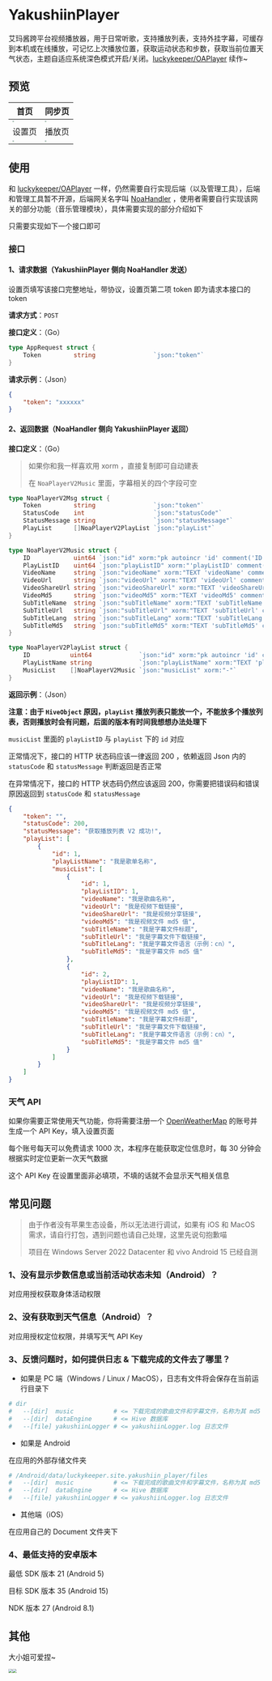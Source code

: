 # YakushiinPlayer

艾玛酱跨平台视频播放器，用于日常听歌，支持播放列表，支持外挂字幕，可缓存到本机或在线播放，可记忆上次播放位置，获取运动状态和步数，获取当前位置天气状态，主题自适应系统深色模式开启/关闭。[luckykeeper/OAPlayer](https://github.com/luckykeeper/OAPlayer) 续作~

## 预览

| 首页                                                         | 同步页                                                       |
| ------------------------------------------------------------ | ------------------------------------------------------------ |
| <img src="./readme_images/preview_welcome_page.jpg" style="zoom:20%;" /> | <img src="./readme_images/preview_sync_page.jpg" style="zoom:20%;" /> |
| 设置页                                                       | 播放页                                                       |
| <img src="./readme_images/preview_setting_page.jpg" style="zoom:20%;" /> | <img src="./readme_images/preview_player_page.jpg" style="zoom:20%;" /> |

## 使用

和 [luckykeeper/OAPlayer](https://github.com/luckykeeper/OAPlayer) 一样，仍然需要自行实现后端（以及管理工具），后端和管理工具暂不开源，后端网关名字叫 [NoaHandler](https://blog.cocoa.xin/article/71/#架构设计) ，使用者需要自行实现该网关的部分功能（音乐管理模块），具体需要实现的部分介绍如下

只需要实现如下一个接口即可

### 接口

#### 1、请求数据（YakushiinPlayer 侧向 NoaHandler 发送）

设置页填写该接口完整地址，带协议，设置页第二项 token 即为请求本接口的 token

**请求方式**：`POST`

**接口定义**：（Go）

```go
type AppRequest struct {
	Token         string                `json:"token"`
}
```

**请求示例**：（Json）

```json
{
    "token": "xxxxxx"
}
```

#### 2、返回数据（NoaHandler  侧向 YakushiinPlayer 返回）

**接口定义**：（Go）

> 如果你和我一样喜欢用 xorm ，直接复制即可自动建表
>
> 在 `NoaPlayerV2Music` 里面，字幕相关的四个字段可空

```go
type NoaPlayerV2Msg struct {
	Token         string                `json:"token"`
	StatusCode    int                   `json:"statusCode"`
	StatusMessage string                `json:"statusMessage"`
	PlayList      []NoaPlayerV2PlayList `json:"playList"`
}

type NoaPlayerV2Music struct {
	ID            uint64 `json:"id" xorm:"pk autoincr 'id' comment('ID')"`
	PlayListID    uint64 `json:"playListID" xorm:"'playListID' comment('播放列表ID')"`
	VideoName     string `json:"videoName" xorm:"TEXT 'videoName' comment('视频名称')"`
	VideoUrl      string `json:"videoUrl" xorm:"TEXT 'videoUrl' comment('视频链接')"`
	VideoShareUrl string `json:"videoShareUrl" xorm:"TEXT 'videoShareUrl' comment('视频分享链接')"`
	VideoMd5      string `json:"videoMd5" xorm:"TEXT 'videoMd5' comment('文件MD5')"`
	SubTitleName  string `json:"subTitleName" xorm:"TEXT 'subTitleName' comment('字幕名称')"`
	SubTitleUrl   string `json:"subTitleUrl" xorm:"TEXT 'subTitleUrl' comment('字幕链接')"`
	SubTitleLang  string `json:"subTitleLang" xorm:"TEXT 'subTitleLang' comment('字幕语言')"`
	SubTitleMd5   string `json:"subTitleMd5" xorm:"TEXT 'subTitleMd5' comment('字幕MD5')"`
}

type NoaPlayerV2PlayList struct {
	ID           uint64             `json:"id" xorm:"pk autoincr 'id' comment('ID')"`
	PlayListName string             `json:"playListName" xorm:"TEXT 'playListName' comment('播放列表名称')"`
	MusicList    []NoaPlayerV2Music `json:"musicList" xorm:"-"`
}

```

**返回示例**：（Json）

**注意：由于 `HiveObject` 原因，`playList` 播放列表只能放一个，不能放多个播放列表，否则播放时会有问题，后面的版本有时间我想想办法处理下**

`musicList` 里面的 `playListID` 与 `playList` 下的 `id` 对应

正常情况下，接口的 HTTP 状态码应该一律返回 200 ，依赖返回 Json 内的 `statusCode` 和 `statusMessage` 判断返回是否正常

在异常情况下，接口的 HTTP 状态码仍然应该返回 200，你需要把错误码和错误原因返回到 `statusCode` 和 `statusMessage`

```json
{
    "token": "",
    "statusCode": 200,
    "statusMessage": "获取播放列表 V2 成功!",
    "playList": [
        {
            "id": 1,
            "playListName": "我是歌单名称",
            "musicList": [
                {
                    "id": 1,
                    "playListID": 1,
                    "videoName": "我是歌曲名称",
                    "videoUrl": "我是视频下载链接",
                    "videoShareUrl": "我是视频分享链接",
                    "videoMd5": "我是视频文件 md5 值",
                    "subTitleName": "我是字幕文件标题",
                    "subTitleUrl": "我是字幕文件下载链接",
                    "subTitleLang": "我是字幕文件语言（示例：cn）",
                    "subTitleMd5": "我是字幕文件 md5 值"
                },
                {
                    "id": 2,
                    "playListID": 1,
                    "videoName": "我是歌曲名称",
                    "videoUrl": "我是视频下载链接",
                    "videoShareUrl": "我是视频分享链接",
                    "videoMd5": "我是视频文件 md5 值",
                    "subTitleName": "我是字幕文件标题",
                    "subTitleUrl": "我是字幕文件下载链接",
                    "subTitleLang": "我是字幕文件语言（示例：cn）",
                    "subTitleMd5": "我是字幕文件 md5 值"
                }
            ]
        }
    ]
}
```

### 天气 API

如果你需要正常使用天气功能，你将需要注册一个 [OpenWeatherMap](https://openweathermap.org/) 的账号并生成一个 API Key，填入设置页面

每个账号每天可以免费请求 1000 次，本程序在能获取定位信息时，每 30 分钟会根据实时定位更新一次天气数据

这个 API Key 在设置里面非必填项，不填的话就不会显示天气相关信息

## 常见问题

> 由于作者没有苹果生态设备，所以无法进行调试，如果有 iOS 和 MacOS 需求，请自行打包，遇到问题也请自己处理，这里先说句抱歉喵
>
> 项目在 Windows Server 2022 Datacenter 和 vivo Android 15 已经自测

### 1、没有显示步数信息或当前活动状态未知（Android）？

对应用授权获取身体活动权限

### 2、没有获取到天气信息（Android）？

对应用授权定位权限，并填写天气 API Key

### 3、反馈问题时，如何提供日志 & 下载完成的文件去了哪里？

- 如果是 PC 端（Windows / Linux / MacOS），日志有文件将会保存在当前运行目录下

```bash
# dir
#   --[dir]  music           # <= 下载完成的歌曲文件和字幕文件，名称为其 md5 值
#   --[dir]  dataEngine      # <= Hive 数据库
#   --[file] yakushiinLogger # <= yakushiinLogger.log 日志文件
```

- 如果是 Android

在应用的外部存储文件夹

```bash
# /Android/data/luckykeeper.site.yakushiin_player/files
#   --[dir]  music           # <= 下载完成的歌曲文件和字幕文件，名称为其 md5 值
#   --[dir]  dataEngine      # <= Hive 数据库
#   --[file] yakushiinLogger # <= yakushiinLogger.log 日志文件
```

- 其他端（iOS）

在应用自己的 Document 文件夹下

### 4、最低支持的安卓版本

最低 SDK 版本 21 (Android 5)

目标 SDK 版本 35 (Android 15)

NDK 版本 27      (Android 8.1)

## 其他

大小姐可爱捏~

<img src="./assets/images/operationFailedYakushiin.jpg" style="zoom: 50%;" /><img src="./assets/images/operationSuccessYakushiin.jpg" style="zoom: 50%;" />
